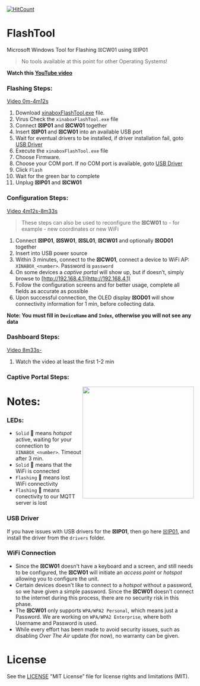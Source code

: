 [![HitCount](http://hits.dwyl.io/xinabox/Flashtool.svg)](http://hits.dwyl.io/xinabox/Flashtool)
# FlashTool 
Microsoft Windows Tool for Flashing ☒CW01 using ☒IP01
> No tools available at this point for other Operating Systems!

**Watch this [YouTube video](https://youtu.be/zKqtNKpamCc)**

### Flashing Steps: 
[Video 0m-4m12s](https://youtu.be/zKqtNKpamCc)
1. Download [xinaboxFlashTool.exe](https://github.com/xinabox/FlashTool/releases/latest) file.
1. Virus Check the `xinaboxFlashTool.exe` file
1. Connect **☒IP01** and **☒CW01** together
1. Insert **☒IP01** and **☒CW01** into an available USB port
1. Wait for eventual drivers to be installed, if driver installation fail, goto [USB Driver](#usb-driver)
1. Execute the `xinaboxFlashTool.exe` file
1. Choose Firmware. 
1. Choose your COM port. If no COM port is available, goto [USB Driver](#usb-driver)
1. Click `Flash`
1. Wait for the green bar to complete
1. Unplug **☒IP01** and **☒CW01** 

### Configuration Steps: 
[Video 4m12s-8m33s](https://youtu.be/zKqtNKpamCc?t=4m12s)
> These steps can also be used to reconfigure the **☒CW01** to - for example - new coordinates or new WiFi

1. Connect **☒IP01**, **☒SW01**, **☒SL01**, **☒CW01** and optionally **☒OD01** together
1. Insert into USB power source
1. Within 3 minutes, connect to the **☒CW01**, connect a device to WiFi AP: `XINABOX_<number>`. Password is `password`
1. On some devices a _captive portal_ will show up, but if doesn’t, simply browse to [http://192.168.4.1](http://192.168.4.1)
1. Follow the configuration screens and for better usage, complete all fields as accurate as possible
1. Upon successful connection, the OLED display **☒OD01** will show connectivity information for 1 min, before collecting data.

**Note: You must fill in `DeviceName` and `Index`, otherwise you will not see any data**

### Dashboard Steps: 
[Video 8m33s-](https://youtu.be/zKqtNKpamCc?t=8m33s)
1. Watch the video at least the first 1-2 min

### Captive Portal Steps:
<img src="extras/HomePage" width="300" align="right">

# Notes:

### LEDs:
- `Solid` &#x1F535; means _hotspot_ active, waiting for your connection to `XINABOX_<number>`. Timeout after 3 min.
- `Solid` &#x1f34f; means that the WiFi is connected
- `Flashing` &#x1F534; means lost WiFi connectivity
- `Flashing` &#x1F535; means conectivity to our MQTT server is lost

### USB Driver
If you have issues with USB drivers for the **☒IP01**, then go here [☒IP01](https://github.com/xinabox/xIP01), and install the driver from the `drivers` folder.

### WiFi Connection
- Since the **☒CW01** doesn't have a keyboard and a screen, and still needs to be configured, the **☒CW01** will initiate an _access point_ or _hotspot_ allowing you to configure the unit.
- Certain devices doesn't like to connect to a _hotspot_ without a password, so we have given a simple password. Since the **☒CW01** doesn't connect to the internet during this process, there are no security risk in this phase.
- The **☒CW01** only supports `WPA/WPA2 Personal`, which means just a Password. We are working on `WPA/WPA2 Enterprise`, where both Username and Password is used.
- While every effort has been made to avoid security issues, such as disabling _Over The Air_ update (for now), no warranty can be given.

# License
See the [LICENSE](/LICENSE) "MIT License” file for license rights and limitations (MIT).
